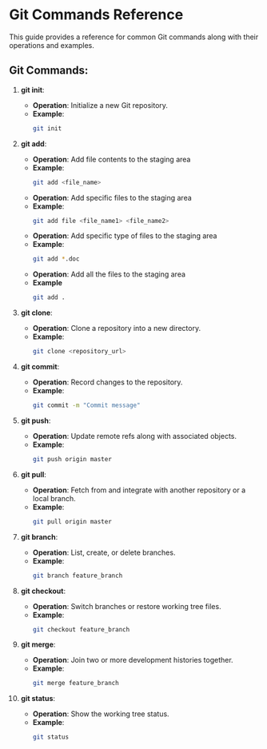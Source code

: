 # Git Commands Reference

This guide provides a reference for common Git commands along with their operations and examples.

## Git Commands:

1. **git init**:
   - **Operation**: Initialize a new Git repository.
   - **Example**:
     ```bash
     git init
     ```

2. **git add**:
   - **Operation**: Add file contents to the staging area
   - **Example**:
     ```bash
     git add <file_name>
     ```
   - **Operation**: Add specific files to the staging area
   - **Example**:
     ```bash
     git add file <file_name1> <file_name2>
     ```
   - **Operation**: Add specific type of files to the staging area
   - **Example**:
     ```bash
     git add *.doc
     ```
   - **Operation**: Add all the files to the staging area
   - **Example**
     ```bash
     git add .
     ```
		
3. **git clone**:
   - **Operation**: Clone a repository into a new directory.
   - **Example**:
     ```bash
     git clone <repository_url>
     ```

4. **git commit**:
   - **Operation**: Record changes to the repository.
   - **Example**:
     ```bash
     git commit -m "Commit message"
     ```

5. **git push**:
   - **Operation**: Update remote refs along with associated objects.
   - **Example**:
     ```bash
     git push origin master
     ```

6. **git pull**:
   - **Operation**: Fetch from and integrate with another repository or a local branch.
   - **Example**:
     ```bash
     git pull origin master
     ```

7. **git branch**:
   - **Operation**: List, create, or delete branches.
   - **Example**:
     ```bash
     git branch feature_branch
     ```

8. **git checkout**:
   - **Operation**: Switch branches or restore working tree files.
   - **Example**:
     ```bash
     git checkout feature_branch
     ```

9. **git merge**:
   - **Operation**: Join two or more development histories together.
   - **Example**:
     ```bash
     git merge feature_branch
     ```

10. **git status**:
    - **Operation**: Show the working tree status.
    - **Example**:
      ```bash
      git status
      ```
